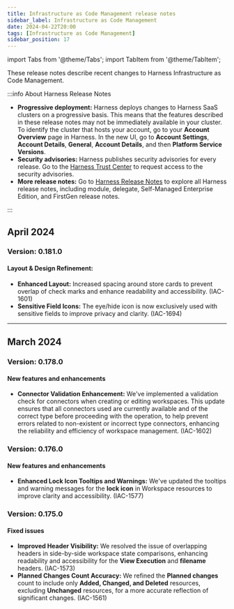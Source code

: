 ```yaml
---
title: Infrastructure as Code Management release notes
sidebar_label: Infrastructure as Code Management
date: 2024-04-22T20:00
tags: [Infrastructure as Code Management]
sidebar_position: 17
---
```


import Tabs from '@theme/Tabs';
import TabItem from '@theme/TabItem';

<DocsButton icon = "fa-solid fa-square-rss" text="Subscribe via RSS" link="https://developer.harness.io/release-notes/infrastructure-as-code-management/rss.xml" />

These release notes describe recent changes to Harness Infrastructure as Code Management.

:::info About Harness Release Notes

- **Progressive deployment:** Harness deploys changes to Harness SaaS clusters on a progressive basis. This means that the features described in these release notes may not be immediately available in your cluster. To identify the cluster that hosts your account, go to your **Account Overview** page in Harness. In the new UI, go to **Account Settings**, **Account Details**, **General**, **Account Details**, and then **Platform Service Versions**.
- **Security advisories:** Harness publishes security advisories for every release. Go to the [Harness Trust Center](https://trust.harness.io/?itemUid=c41ff7d5-98e7-4d79-9594-fd8ef93a2838&source=documents_card) to request access to the security advisories.
- **More release notes:** Go to [Harness Release Notes](/release-notes) to explore all Harness release notes, including module, delegate, Self-Managed Enterprise Edition, and FirstGen release notes.

:::

## April 2024

### Version: 0.181.0
<!-- Released on: 04 April 2024 -->
#### Layout & Design Refinement:
  - **Enhanced Layout:** Increased spacing around store cards to prevent overlap of check marks and enhance readability and accessibility. (IAC-1601)
  - **Sensitive Field Icons:** The eye/hide icon is now exclusively used with sensitive fields to improve privacy and clarity. (IAC-1694)
---

## March 2024
### Version: 0.178.0
<!-- Released on: 25 March 2024 -->
#### New features and enhancements
  - **Connector Validation Enhancement:** We've implemented a validation check for connectors when creating or editing workspaces. This update ensures that all connectors used are currently available and of the correct type before proceeding with the operation, to help prevent errors related to non-existent or incorrect type connectors, enhancing the reliability and efficiency of workspace management. (IAC-1602)

### Version: 0.176.0
<!-- Released on: 21 March 2024 -->
#### New features and enhancements
  - **Enhanced Lock Icon Tooltips and Warnings:** We've updated the tooltips and warning messages for the **lock icon** in Workspace resources to improve clarity and accessibility. (IAC-1577)

### Version: 0.175.0
<!-- Released on: 15 March 2024 -->
#### Fixed issues
  - **Improved Header Visibility:** We resolved the issue of overlapping headers in side-by-side workspace state comparisons, enhancing readability and accessibility for the **View Execution** and **filename** headers. (IAC-1573)
  - **Planned Changes Count Accuracy:** We refined the **Planned changes** count to include only **Added, Changed, and Deleted** resources, excluding **Unchanged** resources, for a more accurate reflection of significant changes. (IAC-1561)
